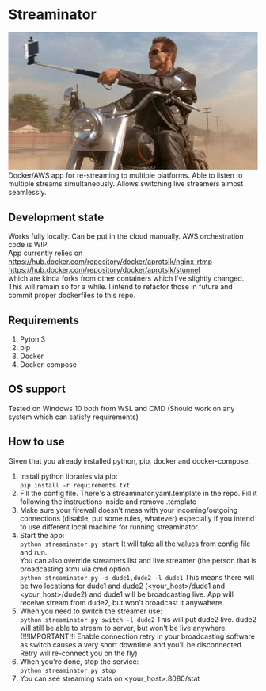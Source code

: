 # Streaminator
![alt text](https://github.com/aprotsik/streaminator/blob/master/streaminator.jpg)  
Docker/AWS app for re-streaming to multiple platforms. Able to listen to multiple streams simultaneously. Allows switching live streamers almost seamlessly.

## Development state
Works fully locally. Can be put in the cloud manually. AWS orchestration code is WIP.  
App currently relies on  
https://hub.docker.com/repository/docker/aprotsik/nginx-rtmp  
https://hub.docker.com/repository/docker/aprotsik/stunnel  
which are kinda forks from other containers which I've slightly changed. This will remain so for a while. I intend to refactor those in future and commit proper dockerfiles to this repo.

## Requirements
1. Pyton 3
2. pip
3. Docker
4. Docker-compose

## OS support
Tested on Windows 10 both from WSL and CMD (Should work on any system which can satisfy requirements)

## How to use
Given that you already installed python, pip, docker and docker-compose.
1. Install python libraries via pip:  
```pip install -r requirements.txt```
2. Fill the config file. There's a streaminator.yaml.template in the repo. Fill it following the instructions inside and remove .template
3. Make sure your firewall doesn't mess with your incoming/outgoing connections (disable, put some rules, whatever) especially if you intend to use different local machine for running streaminator.
4. Start the app:  
```python streaminator.py start``` It will take all the values from config file and run.  
You can also override streamers list and live streamer (the person that is broadcasting atm) via cmd option.  
```python streaminator.py -s dude1,dude2 -l dude1``` This means there will be two locations for dude1 and dude2 (<your_host>/dude1 and <your_host>/dude2) and dude1 will be broadcasting live. App will receive stream from dude2, but won't broadcast it anywahere.
5. When you need to switch the streamer use:  
```python streaminator.py switch -l dude2``` This will put dude2 live. dude2 will still be able to stream to server, but won't be live anywhere. (!!!IMPORTANT!!! Enable connection retry in your broadcasting software as switch causes a very short downtime and you'll be disconnected. Retry will re-connect you on the fly)
6. When you're done, stop the service:  
```python streaminator.py stop```
7. You can see streaming stats on <your_host>:8080/stat


